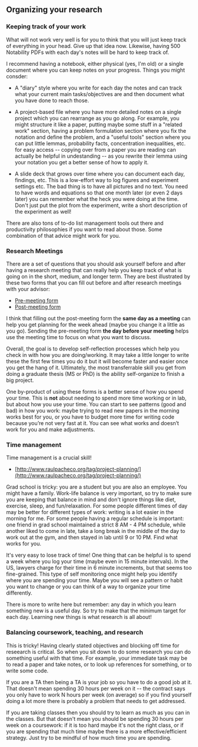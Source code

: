 ## Organizing your research

### Keeping track of your work

What will not work very well is for you to think that you will just keep track of everything in your head. Give up that idea now. Likewise, having 500 Notability PDFs with each day's notes will be hard to keep track of.

I recommend having a notebook, either physical (yes, I'm old) or a single document where you can keep notes on your progress. Things you might consder:

* A "diary" style where you write for each day the notes and can track what your current main tasks/objectives are and then document what you have done to reach those.

* A project-based file where you have more detailed notes on a single project which you can rearrange as you go along. For example, you might structure it like a paper, putting maybe some stuff in a "related work" section, having a problem formulation section where you fix the notation and define the problem, and a "useful tools" section where you can put little lemmas, probability facts, concentration inequalities, etc. for easy access -- copying over from a paper you are reading can actually be helpful in undestanding -- as you rewrite their lemma using your notation you get a better sense of how to apply it.

* A slide deck that grows over time where you can document each day, findings, etc. This is a low-effort way to log figures and experiment settings etc. The bad thing is to have all pictures and no text. You need to have words and equations so that one month later (or even 2 days later) you can remember what the heck you were doing at the time. Don't just put the plot from the experiment, write a short description of the experiment as well!

There are also tons of to-do list management tools out there and productivity philosophies if you want to read about those. Some combination of that advice might work for you.


### Research Meetings

There are a set of questions that you should ask yourself before and after having a research meeting that can really help you keep track of what is going on in the short, medium, and longer term. They are best illustrated by these two forms that you can fill out before and after research meetings with your advisor: 

* [Pre-meeting form](PreMtgForm.md)
* [Post-meeting form](PostMtgForm.md)

I think that filling out the post-meeting form the **same day as a meeting** can help you get planning for the week ahead (maybe you change it a little as you go). Sending the pre-meeting form **the day before your meeting** helps use the meeting time to focus on what you want to discuss.

Overall, the goal is to develop self-reflection processes which help you check in with how you are doing/working. It may take a little longer to write these the first few times you do it but it will become faster and easier once you get the hang of it. Ultimately, the most transferrable skill you get from doing a graduate thesis (MS or PhD) is the ability self-organize to finish a big project.

One by-product of using these forms is a better sense of how you spend your time. This is **not** about needing to spend more time working or in lab, but about how you use your time. You can start to see patterns (good and bad) in how you work: maybe trying to read new papers in the morning works best for you, or you have to budget more time for writing code because you’re not very fast at it. You can see what works and doesn’t work for you and make adjustments. 


### Time management

Time management is a crucial skill!

* [http://www.raulpacheco.org/tag/project-planning/](http://www.raulpacheco.org/tag/project-planning/)

Grad school is tricky: you are a student but you are also an employee. You might have a family. Work-life balance is very important, so try to make sure you are keeping that balance in mind and don't ignore things like diet, exercise, sleep, and fun/relaxation. For some people different times of day may be better for different types of work: writing is a lot easier in the morning for me. For some people having a regular schedule is important: one friend in grad school maintained a strict 8 AM - 4 PM schedule, while another liked to come in late, take a long break in the middle of the day to work out at the gym, and then stayed in lab until 9 or 10 PM. Find what works for you.

It's very easy to lose track of time! One thing that can be helpful is to spend a week where you log your time (maybe even in 15 minute intervals). In the US, lawyers charge for their time in 6 minute increments, but that seems too fine-grained. This type of self monitoring once might help you identify where you are spending your time. Maybe you will see a pattern or habit you want to change or you can think of a way to organize your time differently.

There is more to write here but remember: any day in which you learn something new is a useful day. So try to make that the minimum target for each day. Learning new things is what research is all about!


### Balancing coursework, teaching, and research

This is tricky! Having clearly stated objectives and blocking off time for reseearch is critical. So when you sit down to do some research you can do something useful with that time. For example, your immediate task may be to read a paper and take notes, or to look up references for something, or to write some code.

If you are a TA then being a TA is your job so you have to do a good job at it. That doesn't mean spending 30 hours per week on it -- the contract says you only have to work N hours per week (on average) so if you find yourself doing a lot more there is probably a problem that needs to get addressed.

If you are taking classes then you should try to learn as much as you can in the classes. But that doesn't mean you should be spending 30 hours per week on a coursework: if it is too hard maybe it's not the right class, or if you are spending that much time maybe there is a more effective/efficient strategy. Just try to be mindful of how much time you are spending.
